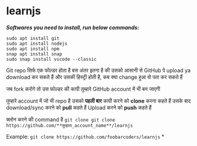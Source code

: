 # learnjs

***Softwares you need to install, run below commands:***
```
sudo apt install git
sudo apt install nodejs
sudo apt install npm
snap apt install snap
sudo snap install vscode --classic
```



Git repo सिर्फ एक फोल्डर होता है
बस अंतर इतना है की उसको आसानी से GitHub पे upload 
ya download कर सकते हैं 
और उसकी हिस्ट्री होती है, कब क्या change हुआ वो पता कर सकते हैं

जब fork करोगे तो उस फोल्डर की कापी तुम्हारे GitHub account में भी
बन जाएगी

तुम्हारे account में जो भी repo है उसको **पहली बार** कापी करने को
**clone** करना कहते हैं
उसके बाद download/sync करने को **pull** कहते हैं
Upload करने को **push** कहते हैं

क्लोन करने की command है `git clone git clone https://github.com/**तुम्हारा_account_name**/learnjs`

Example: `git clone https://github.com/foobarcoders/learnjs`
*
